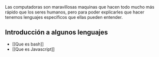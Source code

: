 Las computadoras son maravillosas maquinas que hacen todo mucho más rápido que los seres humanos, pero para poder explicarles que hacer tenemos lenguajes específicos que ellas pueden entender.

## Introducción a algunos lenguajes
* [[Que es bash]]
* [[Que es Javascript]]
